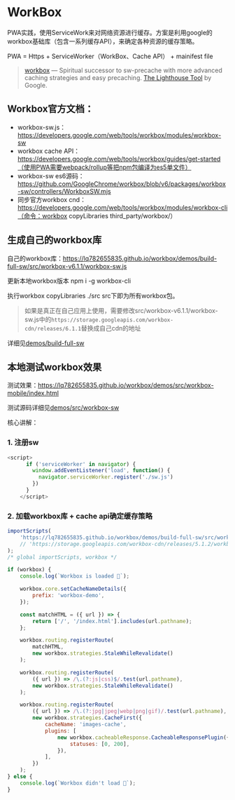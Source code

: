 # WorkBox

PWA实践，使用ServiceWork来对网络资源进行缓存。方案是利用google的workbox基础库（包含一系列缓存API），来确定各种资源的缓存策略。


PWA = Https + ServiceWorker（WorkBox、Cache API） + mainifest file

> [workbox](https://github.com/GoogleChrome/workbox) — Spiritual successor to sw-precache with more advanced caching strategies and easy precaching.
> [The Lighthouse Tool](https://developers.google.com/web/tools/lighthouse) by Google.

## Workbox官方文档：
* workbox-sw.js：https://developers.google.com/web/tools/workbox/modules/workbox-sw
* workbox cache API： https://developers.google.com/web/tools/workbox/guides/get-started（使用PWA需要webpack/rollup等把npm包编译为es5单文件）
* workbox-sw es6源码：https://github.com/GoogleChrome/workbox/blob/v6/packages/workbox-sw/controllers/WorkboxSW.mjs
* 同步官方workbox cnd：https://developers.google.com/web/tools/workbox/modules/workbox-cli（命令：workbox copyLibraries third_party/workbox/）


## 生成自己的workbox库

自己的workbox库：https://lq782655835.github.io/workbox/demos/build-full-sw/src/workbox-v6.1.1/workbox-sw.js

更新本地workbox版本 npm i -g workbox-cli

执行workbox copyLibraries ./src    src下即为所有workbox包。

> 如果是真正在自己应用上使用，需要修改src/workbox-v6.1.1/workbox-sw.js中的`https://storage.googleapis.com/workbox-cdn/releases/6.1.1`替换成自己cdn的地址


详细见[demos/build-full-sw](./demos/build-full-sw/readme.md)


## 本地测试workbox效果

测试效果：https://lq782655835.github.io/workbox/demos/src/workbox-mobile/index.html

测试源码详细见[demos/src/workbox-sw](./demos/src/workbox-mobile/index.html)

核心讲解：

### 1. 注册sw

``` js
<script>
      if ('serviceWorker' in navigator) {
        window.addEventListener('load', function() {
          navigator.serviceWorker.register('./sw.js')
        })
      }
    </script>
```

### 2. 加载workbox库 + cache api确定缓存策略

``` js
importScripts(
	'https://lq782655835.github.io/workbox/demos/build-full-sw/src/workbox-v6.1.1/workbox-sw.js' // 自己库
	// 'https://storage.googleapis.com/workbox-cdn/releases/5.1.2/workbox-sw.js' // 官方库
);
/* global importScripts, workbox */

if (workbox) {
	console.log(`Workbox is loaded 🎉`);

	workbox.core.setCacheNameDetails({
		prefix: 'workbox-demo',
	});

	const matchHTML = ({ url }) => {
		return ['/', '/index.html'].includes(url.pathname);
	};

	workbox.routing.registerRoute(
		matchHTML,
		new workbox.strategies.StaleWhileRevalidate()
	);

	workbox.routing.registerRoute(
		({ url }) => /\.(?:js|css)$/.test(url.pathname),
		new workbox.strategies.StaleWhileRevalidate()
	);

	workbox.routing.registerRoute(
		({ url }) => /\.(?:jpg|jpeg|webp|png|gif)/.test(url.pathname),
		new workbox.strategies.CacheFirst({
			cacheName: 'images-cache',
			plugins: [
				new workbox.cacheableResponse.CacheableResponsePlugin({
					statuses: [0, 200],
				}),
			],
		})
	);
} else {
	console.log(`Workbox didn't load 😬`);
}

```
